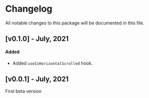 # Changelog

All notable changes to this package will be documented in this file.

## [v0.1.0] - July, 2021

#### Added

- Added `useIsHorizontalScrolled` hook.

## [v0.0.1] - July, 2021

First beta version
